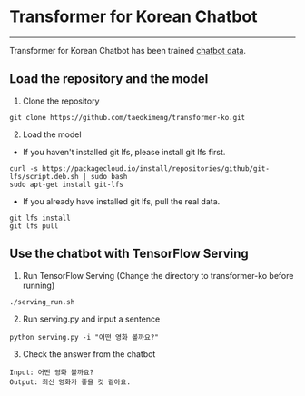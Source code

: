 # Transformer for Korean Chatbot

---
Transformer for Korean Chatbot has been trained [chatbot data](https://github.com/songys/Chatbot_data).

## Load the repository and the model

1. Clone the repository
~~~
git clone https://github.com/taeokimeng/transformer-ko.git
~~~

2. Load the model

* If you haven't installed git lfs, please install git lfs first.
~~~
curl -s https://packagecloud.io/install/repositories/github/git-lfs/script.deb.sh | sudo bash
sudo apt-get install git-lfs
~~~
* If you already have installed git lfs, pull the real data.
~~~
git lfs install
git lfs pull
~~~

## Use the chatbot with TensorFlow Serving

1. Run TensorFlow Serving (Change the directory to transformer-ko before running)

~~~
./serving_run.sh
~~~

2. Run serving.py and input a sentence

~~~
python serving.py -i "어떤 영화 볼까요?"
~~~

3. Check the answer from the chatbot

~~~
Input: 어떤 영화 볼까요?
Output: 최신 영화가 좋을 것 같아요.
~~~